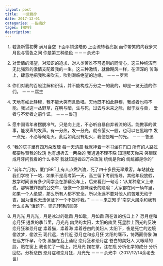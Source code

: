 ```yaml
---
layout: post
title:  一些摘抄
date: 2017-12-01
categories: 一些摘抄
tages: [摘抄]
description: 
---
```


1. 若逢新雪初霁 满月当空 下面平铺这皓影 上面流转着亮银 而你带笑的向我步来 月色与雪色之间 你是第三种绝色   －－－余光中

2. 对爱情的渴望，对知识的追求，对人类苦难不可遏制的同情心，这三种纯洁而无比强烈的激情支配着我的一生。这三种激情，就像飓风一样，在深深的
   苦海上，肆意地把我吹来吹去，吹到濒临绝望的边缘。    －－－罗素

3. 你们对我的百般注解和识读，并不能构成万分之一的我的，却是一览无遗的你们。    －－－腐生

4. 天地有如此静穆，我不能大笑而且歌唱。天地既不如此静穆，我或者也将不能。我以这一丛野草，在明与暗，生与死，过去与未来之际，献于友与兽，
   爱者与不爱者之前作证。    －－－鲁迅

5. 愿中国青年者摆脱冷气，只是向上走，不必听自暴自弃者流的话。能做事的做事，能发声的发声。有一分热，发一分光，就令萤火一般，也可以在黑暗中
   发一点光，不必等候炬火。此后如竟没有炬火，我便是唯一的光。    －－－鲁迅

6. “我的院子里有四万朵玫瑰 每一天清晨 我就捧着一本书坐在门口 所有的人路过都要称赞我的玫瑰 也有想折去一两朵的 我通通不理不睬 知道那天你来 
   笑眼眯成月牙问我看的什么书呀 我就知道者四万朵玫瑰 统统是你的 统统都是你的”

7. “前年六月初，厦门BRT上有人点燃汽油，死了四十多民无辜乘客。车站就在我们学校下一站，如果不是高考第一天，高三留下考前指导，其他年段放假，放学时间该有多少同学会在那辆公车上，后来看到一句话：‘从某种意义上来说，那辆被炸毁的公交车，很像一个意味深长的隐喻：大家都在同一辆车里，如果一个人绝望，那么所有人都不安全。所以永远不要对他人的苦难无动于衷，因为谁也无法保证下一个不是你我。’”  －－－来之知乎”南京大屠杀和我有什么关系“话题下，兜兜转转的回答	

8. 月光光
月光光，月是冰过的砒霜
月如砒，月如霜
落在谁的伤口上？
恐月症和恋月狂
迸发的季节里，月光光
幽灵的太阳，太阳的幽灵
死星脸上回光的反映
恋月狂和恐月症
祟着猫，祟着海
祟着苍白的美妇人
太阳下，夜是死亡的边境
偷渡梦，偷渡云
现代远，古代近
恐月症和恋月狂
太阳的膺币，铸两面侧像
海在远方怀孕，今夜
黑猫在瓦上诵经
恋月狂和恐月症
苍白的美妇人
大眼睛的脸，贴在窗上
我也忙了一晚上，把月光
掬在掌，注在瓶
分析化学的成分
分析回忆，分析悲伤
恐月症和恋月狂，月光光
			－－－余光中（2017/12/14余老去世）

